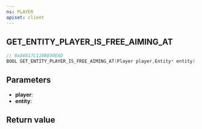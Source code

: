 ```yaml
---
ns: PLAYER
apiset: client
---
```

## GET_ENTITY_PLAYER_IS_FREE_AIMING_AT

```c
// 0xA6817C110B830EAD
BOOL GET_ENTITY_PLAYER_IS_FREE_AIMING_AT(Player player,Entity* entity);
```


## Parameters
* **player**:
* **entity**:

## Return value
